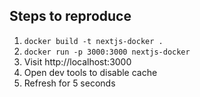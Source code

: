 ## Steps to reproduce

1. `docker build -t nextjs-docker .`
2. `docker run -p 3000:3000 nextjs-docker`
3. Visit http://localhost:3000
4. Open dev tools to disable cache
5. Refresh for 5 seconds
